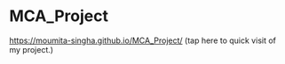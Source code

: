 # MCA_Project
https://moumita-singha.github.io/MCA_Project/  (tap here to quick visit of my project.)

